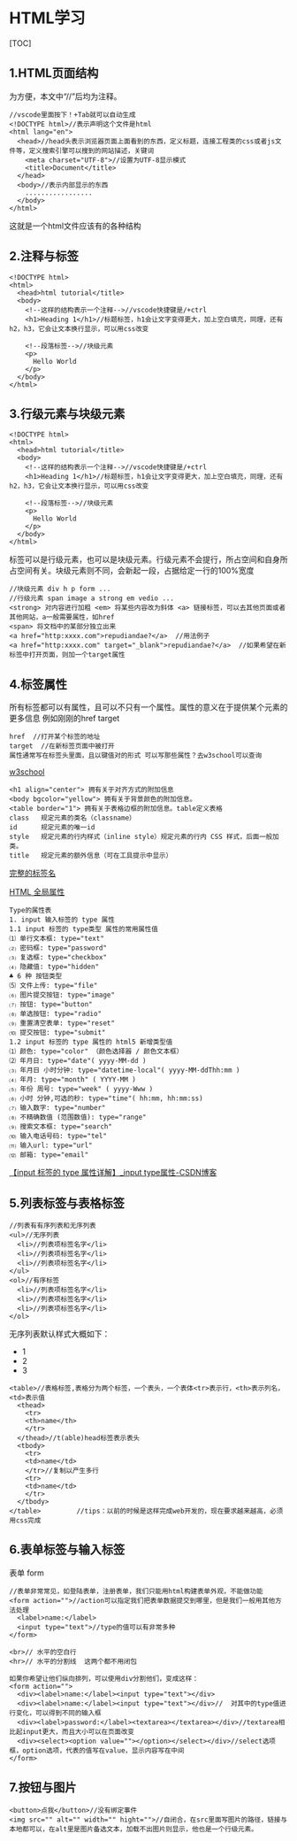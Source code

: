 # HTML学习







[TOC]



## 1.HTML页面结构

为方便，本文中“//”后均为注释。

```
//vscode里面按下！+Tab就可以自动生成
<!DOCTYPE html>//表示声明这个文件是html
<html lang="en">
  <head>//head头表示浏览器页面上面看到的东西，定义标题，连接工程类的css或者js文件等，定义搜索引擎可以搜到的网站描述，关键词
	<meta charset="UTF-8">//设置为UTF-8显示模式
	<title>Document</title>
  </head>
  <body>//表示内部显示的东西
	.................
  </body>
</html>
```

这就是一个html文件应该有的各种结构

## 2.注释与标签

```
<!DOCTYPE html>
<html>
  <head>html tutorial</title>
  <body>
	<!--这样的结构表示一个注释-->//vscode快捷键是/+ctrl
	<h1>Heading 1</h1>//标题标签，h1会让文字变得更大，加上空白填充，同理，还有h2，h3，它会让文本换行显示，可以用css改变
	
	<!--段落标签-->//块级元素
	<p>
	  Hello World
	</p>
  </body>
</html>
```

## 3.行级元素与块级元素

```
<!DOCTYPE html>
<html>
  <head>html tutorial</title>
  <body>
	<!--这样的结构表示一个注释-->//vscode快捷键是/+ctrl
	<h1>Heading 1</h1>//标题标签，h1会让文字变得更大，加上空白填充，同理，还有h2，h3，它会让文本换行显示，可以用css改变
	
	<!--段落标签-->//块级元素
	<p>
	  Hello World
	</p>
  </body>
</html>
```

标签可以是行级元素，也可以是块级元素。行级元素不会提行，所占空间和自身所占空间有关。块级元素则不同，会新起一段，占据给定一行的100%宽度

```
//块级元素 div h p form ...
//行级元素 span image a strong em vedio ...
<strong> 对内容进行加粗 <em> 将某些内容改为斜体 <a> 链接标签，可以去其他页面或者其他网站，a一般需要属性，如href
<span> 将文档中的某部分独立出来
<a href="http:xxxx.com">repudiandae?</a>  //用法例子
<a href="http:xxxx.com" target="_blank">repudiandae?</a>  //如果希望在新标签中打开页面，则加一个target属性
```

## 4.标签属性

所有标签都可以有属性，且可以不只有一个属性。属性的意义在于提供某个元素的更多信息 例如刚刚的href target

```
href  //打开某个标签的地址
target  //在新标签页面中被打开
属性通常写在标签头里面，且以键值对的形式 可以写那些属性？去w3school可以查询
```

[w3school](https://www.w3school.com.cn/)

```
<h1 align="center"> 拥有关于对齐方式的附加信息
<body bgcolor="yellow"> 拥有关于背景颜色的附加信息。
<table border="1"> 拥有关于表格边框的附加信息。table定义表格
class	规定元素的类名（classname）
id		规定元素的唯一id
style	规定元素的行内样式（inline style）规定元素的行内 CSS 样式，后面一般加类。
title	规定元素的额外信息（可在工具提示中显示）
```

[完整的标签名](https://www.w3school.com.cn/tags/index.asp)

[HTML 全局属性](https://www.w3school.com.cn/tags/html_ref_standardattributes.asp)

```
Type的属性表
1. input 输入标签的 type 属性
1.1 input 标签的 type类型 属性的常用属性值
⑴ 单行文本框: type="text"
⑵ 密码框: type="password"
⑶ 复选框: type="checkbox"
⑷ 隐藏值: type="hidden"
♣ 6 种 按钮类型
⑸ 文件上传: type="file"
⑹ 图片提交按钮: type="image"
⑺ 按钮: type="button"
⑻ 单选按钮: type="radio"
⑼ 重置清空表单: type="reset"
⑽ 提交按钮: type="submit"
1.2 input 标签的 type 属性的 html5 新增类型值
⑴ 颜色: type="color" （颜色选择器 / 颜色文本框）
⑵ 年月日: type="date"( yyyy-MM-dd )
⑶ 年月日 小时分钟: type="datetime-local"( yyyy-MM-ddThh:mm )
⑷ 年月: type="month" ( YYYY-MM )
⑸ 年份 周号: type="week" ( yyyy-Www )
⑹ 小时 分钟,可选的秒: type="time"( hh:mm, hh:mm:ss)
⑺ 输入数字: type="number"
⑻ 不精确数值 (范围数值): type="range"
⑼ 搜索文本框: type="search"
⑽ 输入电话号码: type="tel"
⑾ 输入url: type="url"
⑿ 邮箱: type="email"
```

[【input 标签的 type 属性详解】_input type属性-CSDN博客](https://blog.csdn.net/VickyTsai/article/details/94839889)

## 5.列表标签与表格标签

```
//列表有有序列表和无序列表
<ul>//无序列表
  <li>//列表项标签名字</li>
  <li>//列表项标签名字</li>
  <li>//列表项标签名字</li>
</ul>
<ol>//有序标签
  <li>//列表项标签名字</li>
  <li>//列表项标签名字</li>
  <li>//列表项标签名字</li>
</ol>
```

无序列表默认样式大概如下：

- 1
- 2
- 3

```
<table>//表格标签,表格分为两个标签，一个表头，一个表体<tr>表示行，<th>表示列名，<td>表示值
  <thead>
    <tr>
    <th>name</th>
    </tr>
  </thead>//t(able)head标签表示表头
  <tbody>
    <tr>
    <td>name</td>
    </tr>//复制以产生多行
    <tr>
    <td>name</td>
    </tr>
  </tbody>
</table>         //tips：以前的时候是这样完成web开发的，现在要求越来越高，必须用css完成
```



## 6.表单标签与输入标签

表单  form

```
//表单非常常见，如登陆表单，注册表单，我们只能用html构建表单外观，不能做功能
<form action="">//action可以指定我们把表单数据提交到哪里，但是我们一般用其他方法处理
  <label>name:</label>
  <input type="text">//type的值可以有非常多种
</form>

<br>// 水平的空白行
<hr>// 水平的分割线  这两个都不用闭包

如果你希望让他们纵向排列，可以使用div分割他们，变成这样：
<form action="">
  <div><label>name:</label><input type="text"></div>
  <div><label>name:</label><input type="text"></div>//  对其中的type值进行变化，可以得到不同的输入框
  <div><label>password:</label><textarea></textarea></div>//textarea相比起input更大，而且大小可以在页面改变
  <div><select><option value=""></option></select></div>//select选项框，option选项，代表的值写在value，显示内容写在中间
</form>
```

## 7.按钮与图片

```
<button>点我</button>//没有绑定事件
<img src="" alt="" width="" hight="">//自闭合，在src里面写图片的路径，链接与本地都可以，在alt里是图片备选文本，加载不出图片则显示，他也是一个行级元素。
```

